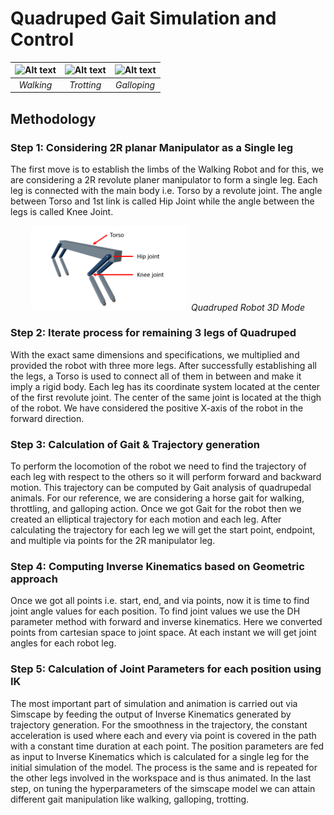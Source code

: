 # Quadruped Gait Simulation and Control

![Alt text](assets/Walking.gif)|![Alt text](assets/Trotting.gif)|![Alt text](assets/Galloping.gif)
 :--:|:--:|:--:
  *Walking* |*Trotting* | *Galloping*
  
## Methodology

### Step 1: Considering 2R planar Manipulator as a Single leg

The first move is to establish the limbs of the Walking Robot and for this, we are considering a 2R revolute planer manipulator to form a single leg. Each leg is connected with the main body i.e. Torso by a revolute joint. The angle between Torso and 1st link is called Hip Joint while the angle between the legs is called Knee Joint.

<p align = 'center'>
<img src = "assets/Quadruped_robot_3D_model.png" width=50% height=50%/>
<em>Quadruped Robot 3D Mode</em>
</p>  

### Step 2: Iterate process for remaining 3 legs of Quadruped 

With the exact same dimensions and specifications, we multiplied and provided the robot with three more legs. After successfully establishing all the legs, a Torso is used to connect all of them in between and make it imply a rigid body. Each leg has its coordinate system located at the center of the first revolute joint. The center of the same joint is located at the thigh of the robot. We have considered the positive X-axis of the robot in the forward direction.

### Step 3: Calculation of Gait & Trajectory generation

To perform the locomotion of the robot we need to find the trajectory of each leg with respect to the others so it will perform forward and backward motion. This trajectory can be computed by Gait analysis of quadrupedal animals. For our reference, we are considering a horse gait for walking, throttling, and galloping action. Once we got Gait for the robot then we created an elliptical trajectory for each motion and each leg. After calculating the trajectory for each leg we will get the start point, endpoint, and multiple via points for the 2R manipulator leg.

### Step 4: Computing Inverse Kinematics based on Geometric approach

Once we got all points i.e. start, end, and via points, now it is time to find joint angle values for each position. To find joint values we use the DH parameter method with forward and inverse kinematics. Here we converted points from cartesian space to joint space. At each instant we will get joint angles for each robot leg.

### Step 5: Calculation of Joint Parameters for each position using IK

The most important part of simulation and animation is carried out via Simscape by feeding the output of Inverse Kinematics generated by trajectory generation. For the smoothness in the trajectory, the constant acceleration is used where each and every via point is covered in the path with a constant time duration at each point. The position parameters are fed as input to Inverse Kinematics which is calculated for a single leg for the initial simulation of the model. The process is the same and is repeated for the other legs involved in the workspace and is thus animated. In the last step, on tuning the hyperparameters of the simscape model we can attain different gait manipulation like walking, galloping, trotting.
